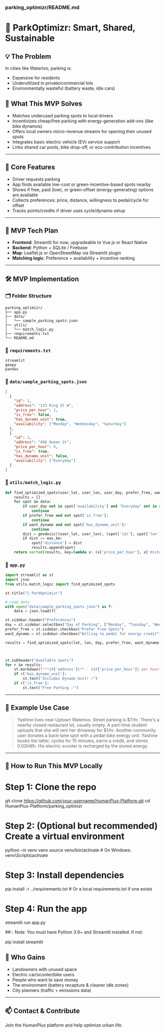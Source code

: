 ### parking_optimizr/README.md
# 🚗 ParkOptimizr: Smart, Shared, Sustainable

## 💡 The Problem
In cities like Waterloo, parking is:
- Expensive for residents
- Underutilized in private/commercial lots
- Environmentally wasteful (battery waste, idle cars)

## 🌟 What This MVP Solves
- Matches underused parking spots to local drivers
- Incentivizes cheap/free parking with energy-generation add-ons (like bike dynamos)
- Offers local owners micro-revenue streams for opening their unused spots
- Integrates basic electric vehicle (EV) service support
- Links shared car pools, bike drop-off, or eco-contribution incentives

---

## 🧠 Core Features
- Driver requests parking
- App finds available low-cost or green-incentive-based spots nearby
- Shows if free, paid (low), or green-offset (energy-generating) options are available
- Collects preferences: price, distance, willingness to pedal/cycle for offset
- Tracks points/credits if driver uses cycle/dynamo setup

---

## 🧪 MVP Tech Plan
- **Frontend**: Streamlit for now, upgradeable to Vue.js or React Native
- **Backend**: Python + SQLite / Firebase
- **Map**: Leaflet.js or OpenStreetMap via Streamlit plugin
- **Matching logic**: Preference + availability + incentive ranking

---

## 🛠️ MVP Implementation

### 🗂️ Folder Structure
```
parking_optimizr/
├── app.py
├── data/
│   └── sample_parking_spots.json
├── utils/
│   └── match_logic.py
├── requirements.txt
└── README.md
```

### 🔧 `requirements.txt`
```
streamlit
geopy
pandas
```

### 📍 `data/sample_parking_spots.json`
```json
[
  {
    "id": 1,
    "address": "123 King St W",
    "price_per_hour": 1,
    "is_free": false,
    "has_dynamo_unit": true,
    "availability": ["Monday", "Wednesday", "Saturday"]
  },
  {
    "id": 2,
    "address": "456 Queen St",
    "price_per_hour": 0,
    "is_free": true,
    "has_dynamo_unit": false,
    "availability": ["Everyday"]
  }
]
```

### 🧠 `utils/match_logic.py`
```python
def find_optimized_spots(user_lat, user_lon, user_day, prefer_free, want_dynamo, data, max_km=1.0):
    results = []
    for spot in data:
        if user_day not in spot['availability'] and "Everyday" not in spot['availability']:
            continue
        if prefer_free and not spot['is_free']:
            continue
        if want_dynamo and not spot['has_dynamo_unit']:
            continue
        dist = geodesic((user_lat, user_lon), (spot['lat'], spot['lon'])).km
        if dist <= max_km:
            spot['distance'] = dist
            results.append(spot)
    return sorted(results, key=lambda x: (x['price_per_hour'], x['distance']))
```

### 🚀 `app.py`
```python
import streamlit as st
import json
from utils.match_logic import find_optimized_spots

st.title("🚗 ParkOptimizr")

# Load data
with open("data/sample_parking_spots.json") as f:
    data = json.load(f)

st.sidebar.header("Preferences")
day = st.sidebar.selectbox("Day of Parking", ["Monday", "Tuesday", "Wednesday", "Thursday", "Friday", "Saturday", "Sunday"])
prefer_free = st.sidebar.checkbox("Prefer Free Spots")
want_dynamo = st.sidebar.checkbox("Willing to pedal for energy credit")

results = find_optimized_spots(lat, lon, day, prefer_free, want_dynamo, data, max_km)



st.subheader("Available Spots")
for r in results:
    st.markdown(f"**{r['address']}** - ${r['price_per_hour']} per hour")
    if r['has_dynamo_unit']:
        st.text("Includes Dynamo Unit! ⚡")
    if r['is_free']:
        st.text("Free Parking ✅")
```

---

## 📍 Example Use Case
> Yashine lives near Uptown Waterloo. Street parking is $7/hr. There's a nearby closed restaurant lot, usually empty. A part-time student uploads that she will rent her driveway for $1/hr. Another community user donates a back-lane spot with a pedal-bike energy unit. Yashine books the latter, cycles for 15 minutes, earns a credit, and stores 0.02kWh. His electric scooter is recharged by the stored energy.

---

## 🚀 How to Run This MVP Locally
# Step 1: Clone the repo
git clone https://github.com/your-username/HumanPlus-Platform.git
cd HumanPlus-Platform/parking_optimizr

# Step 2: (Optional but recommended) Create a virtual environment
python -m venv venv
source venv/bin/activate  # On Windows: venv\\Scripts\\activate

# Step 3: Install dependencies
pip install -r ../requirements.txt  # Or a local requirements.txt if one exists

# Step 4: Run the app
streamlit run app.py

##💡 Note: You must have Python 3.9+ and Streamlit installed. If not:

pip install streamlit




## 🤝 Who Gains
- Landowners with unused space
- Electric car/scooter/bike users
- People who want to save money
- The environment (battery recapture & cleaner idle zones)
- City planners (traffic + emissions data)

---

## 📫 Contact & Contribute
Join the HumanPlus platform and help optimize urban life.

